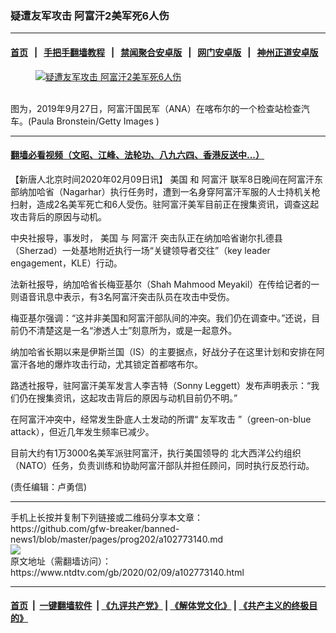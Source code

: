 ### 疑遭友军攻击 阿富汗2美军死6人伤
------------------------

#### [首页](https://github.com/gfw-breaker/banned-news1/blob/master/README.md) &nbsp;&nbsp;|&nbsp;&nbsp; [手把手翻墙教程](https://github.com/gfw-breaker/guides/wiki) &nbsp;&nbsp;|&nbsp;&nbsp; [禁闻聚合安卓版](https://github.com/gfw-breaker/bn-android) &nbsp;&nbsp;|&nbsp;&nbsp; [网门安卓版](https://github.com/oGate2/oGate) &nbsp;&nbsp;|&nbsp;&nbsp; [神州正道安卓版](https://github.com/SzzdOgate/update) 



<div><div class="featured_image">
 <a href="https://i.ntdtv.com/assets/uploads/2020/02/GettyImages-1171503884.jpg" target="_blank">
  <figure>
   <img alt="疑遭友军攻击 阿富汗2美军死6人伤" src="https://i.ntdtv.com/assets/uploads/2020/02/GettyImages-1171503884-800x450.jpg"/>
  </figure><br/>
 </a>
 <span class="caption">
  图为，2019年9月27日，阿富汗国民军（ANA）在喀布尔的一个检查站检查汽车。(Paula Bronstein/Getty Images )
 </span>
</div>
</div><hr/>

#### [翻墙必看视频（文昭、江峰、法轮功、八九六四、香港反送中...）](https://github.com/gfw-breaker/banned-news1/blob/master/pages/link3.md)

<div><div class="post_content" itemprop="articleBody">
 <p>
  【新唐人北京时间2020年02月09日讯】
  <ok href="https://www.ntdtv.com/gb/美国.htm">
   美国
  </ok>
  和
  <ok href="https://www.ntdtv.com/gb/阿富汗.htm">
   阿富汗
  </ok>
  联军8日晚间在阿富汗东部纳加哈省（Nagarhar）执行任务时，遭到一名身穿阿富汗军服的人士持机关枪扫射，造成2名美军死亡和6人受伤。驻阿富汗美军目前正在搜集资讯，调查这起攻击背后的原因与动机。
 </p>
 <p>
  中央社报导，事发时，
  <ok href="https://www.ntdtv.com/gb/美国.htm">
   美国
  </ok>
  与
  <ok href="https://www.ntdtv.com/gb/阿富汗.htm">
   阿富汗
  </ok>
  突击队正在纳加哈省谢尔扎德县（Sherzad）一处基地附近执行一场“关键领导者交往”（key leader engagement，KLE）行动。
 </p>
 <p>
  法新社报导，纳加哈省长梅亚基尔（Shah Mahmood Meyakil）在传给记者的一则语音讯息中表示，有3名阿富汗突击队员在攻击中受伤。
 </p>
 <p>
  梅亚基尔强调：“这并非美国和阿富汗部队间的冲突。我们仍在调查中。”还说，目前仍不清楚这是一名“渗透人士”刻意所为，或是一起意外。
 </p>
 <p>
  纳加哈省长期以来是伊斯兰国（IS）的主要据点，好战分子在这里计划和安排在阿富汗各地的爆炸攻击行动，尤其锁定首都喀布尔。
 </p>
 <p>
  路透社报导，驻阿富汗美军发言人李吉特（Sonny Leggett）发布声明表示：“我们仍在搜集资讯，这起攻击背后的原因与动机目前仍不明。”
 </p>
 <p>
  在阿富汗冲突中，经常发生卧底人士发动的所谓“
  <ok href="https://www.ntdtv.com/gb/友军攻击.htm">
   友军攻击
  </ok>
  ”（green-on-blue attack），但近几年发生频率已减少。
 </p>
 <p>
  目前大约有1万3000名美军派驻阿富汗，执行美国领导的
  <ok href="https://www.ntdtv.com/gb/北大西洋公约组织.htm">
   北大西洋公约组织
  </ok>
  （NATO）任务，负责训练和协助阿富汗部队并担任顾问，同时执行反恐行动。
 </p>
 <p>
  (责任编辑：卢勇信)
 </p>
 <div class="single_ad">
 </div>
</div>
</div>
<hr/>
手机上长按并复制下列链接或二维码分享本文章：<br/>
https://github.com/gfw-breaker/banned-news1/blob/master/pages/prog202/a102773140.md <br/>
<a href='https://github.com/gfw-breaker/banned-news1/blob/master/pages/prog202/a102773140.md'><img src='https://github.com/gfw-breaker/banned-news1/blob/master/pages/prog202/a102773140.md.png'/></a> <br/>
原文地址（需翻墙访问）：https://www.ntdtv.com/gb/2020/02/09/a102773140.html


------------------------
#### [首页](https://github.com/gfw-breaker/banned-news1/blob/master/README.md) &nbsp;|&nbsp; [一键翻墙软件](https://github.com/gfw-breaker/nogfw/blob/master/README.md) &nbsp;| [《九评共产党》](https://github.com/gfw-breaker/9ping.md/blob/master/README.md#九评之一评共产党是什么) | [《解体党文化》](https://github.com/gfw-breaker/jtdwh.md/blob/master/README.md) | [《共产主义的终极目的》](https://github.com/gfw-breaker/gczydzjmd.md/blob/master/README.md)


<img src='http://gfw-breaker.win/banned-news/pages/prog202/a102773140.md' width='0px' height='0px'/>